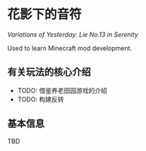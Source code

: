 # 花影下的音符

*Variations of Yesterday: Lie No.13 in Serenity*

Used to learn Minecraft mod development.

## 有关玩法的核心介绍

- TODO: 借鉴养老田园游戏的介绍
- TODO: 构建反转

## 基本信息

TBD
